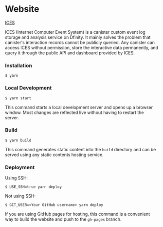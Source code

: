 # Website

[ICES](https://www.ices.one/)


ICES (Internet Computer Event System) is a canister custom event log storage and analysis service on Dfinity. It mainly solves the problem that canister's interaction records cannot be publicly queried. Any canister can access ICES without permission, store the interactive data permanently, and query it through the public API and dashboard provided by ICES.

### Installation

```
$ yarn
```

### Local Development

```
$ yarn start
```

This command starts a local development server and opens up a browser window. Most changes are reflected live without having to restart the server.

### Build

```
$ yarn build
```

This command generates static content into the `build` directory and can be served using any static contents hosting service.

### Deployment

Using SSH:

```
$ USE_SSH=true yarn deploy
```

Not using SSH:

```
$ GIT_USER=<Your GitHub username> yarn deploy
```

If you are using GitHub pages for hosting, this command is a convenient way to build the website and push to the `gh-pages` branch.
